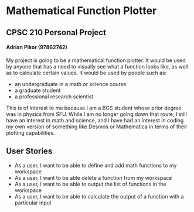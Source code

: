 # Mathematical Function Plotter

## CPSC 210 Personal Project
#### Adrian Pikor (97862742)

My project is going to be a mathematical function plotter.
It would be used by anyone that has a need to visually see
what a function looks like, as well as to calculate certain
values. It would be used by people such as:

- an undergraduate in a math or science course
- a graduate student
- a professional research scientist

This is of interest to me because I am a BCS student
whose prior degree was in physics from SFU. While I am
no longer going down that route, I still have an interest
in math and science, and I have had an interest in coding
my own version of something like Desmos or Mathematica in
terms of their plotting capabilities.

## User Stories
- As a user, I want to be able to define and add math
functions to my workspace
- As a user, I want to be able delete a function from my
workspace
- As a user, I want to be able to output the list of
functions in the workspace
- As a user, I want to be able to calculate the output of
a function with a particular input